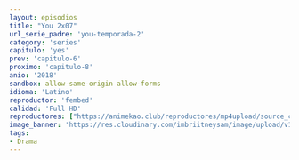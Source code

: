 ```yaml
---
layout: episodios
title: "You 2x07"
url_serie_padre: 'you-temporada-2'
category: 'series'
capitulo: 'yes'
prev: 'capitulo-6'
proximo: 'capitulo-8'
anio: '2018'
sandbox: allow-same-origin allow-forms
idioma: 'Latino'
reproductor: 'fembed'
calidad: 'Full HD'
reproductores: ["https://animekao.club/reproductores/mp4upload/source_cpanel/embed.php?data=yA/UK87PLEIi+ix8MRH0eyGOvBmCTcu12uX73Ml7wuoPsRlIWf0Ap1ySRK8LkSLisAt/VqJ18YCEhd2ZooxFTRNLHbVKvGu48fMndpMXh0QIkcu2ESJEREe7mfwLChJ3vkzJ6DiNkgj/0zex0HHZetxsuC3DkO3OwjI5agac3Sii1l5ueYbEdLyiO/Kea0MAEEkXpjCDy17oAxVTkLTujoBZ3rP0q3VvIPd2LDbjgIbZEFNgjwEmVcuzLbnLK14goSj5gEa7XcOTxhcRz+SMX1v04k4PfwgfB9C0t9UsSDjij0j7wYfZ8HBqg0xZlzPmuSQ+rqKK9uhimdbFxQJ6xI1dmmlZNR9rD72ExIfpBubp3UqwfKKKsXM1hIgbo1GCQpYSN+GJtxS86GoLdpBtxue9lJuLM3yMOuk4tzZate0=","https://animekao.club/kaodrive/embed.php?data=hMtoCn0w/gSpPE4ldKwrlU2I2cRhvlxL8pJgUasoz3YDsgaNesRJMms6JmU+RA6BG1BbCcXpfFBo32WOUJk4qvxLxEdEqEp+BrJKxEeCrRFsIrTi4IuPokVAKEzYkrbcOJoRQ0az/k1QMAaZk9T7fJTN6OydMKswkypX2042EySnGzwkH7G1YVnNofCk0JXGVcXjOgJrH8R2OCelZQU/pCryxTWxLDfL3IsE/FWAo7zLcPiKGvWGDRFC8t2vl4vrpQEiQ4Fy6SigQoU47itSQUDBTNKA7CvZKrKzOSbs48osXZmvTY0UQwAyfoSbH33jfqofAfLIftg4r4FZr715dGc6GLcrjZ2rr4TQn/0RH9w7kK8F3gsuk44pnyVLQymRVHZYL3qsMXNXXjZRf9G83amkPECdnao2RqXbD1Sc9d2H7WhbvVuVtwDAnDh7+X5gS66fDClTXR7lAs4QsYHitKGNx5mzwGS7UFzrG7cfVn0=","https://animekao.club/play/series/y/you/you-2x07.html","https://gounlimited.to/embed-2e67mhq4j8bl.html"]
image_banner: 'https://res.cloudinary.com/imbriitneysam/image/upload/v1546465939/you-banner-min.jpg'
tags:
- Drama
---
```












